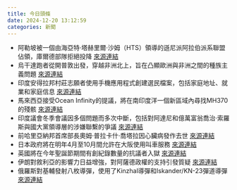 ```yaml
---
title: 今日頭條
date: 2024-12-20 13:12:59
categories: 新聞            
---
```

- 阿勒坡被一個由海亞特·塔赫里爾·沙姆（HTS）領導的遜尼派阿拉伯派系聯盟佔領，庫爾德部隊拒絕投降 [來源連結](https://www.theguardian.com/world/2024/dec/20/inside-aleppo-the-city-assad-left-to-rot)
- 烏干達跑者從開普敦出發，穿越非洲北上，旨在凸顯歐洲與非洲之間的種族主義問題 [來源連結](https://www.theguardian.com/global-development/2024/dec/20/ugandan-runner-deo-kato-cape-town-london-hope-racism-europe-africa)
- 印度安得拉邦村莊志願者使用手機應用程式創建選民檔案，包括家庭地址、就業和家庭信息 [來源連結](https://www.aljazeera.com/features/2024/12/20/an-indian-state-used-citizens-data-on-political-beliefs-to-deny-benefits)
- 馬來西亞接受Ocean Infinity的提議，將在南印度洋一個新區域內尋找MH370的殘骸 [來源連結](https://www.aljazeera.com/news/2024/12/20/malaysia-to-resume-search-for-missing-malaysian-airlines-mh370)
- 印度議會冬季會議因多個問題而多次中斷，包括對阿達尼和億萬富翁喬治·索羅斯與國大黨領導層的涉嫌聯繫的爭議 [來源連結](https://www.thehindu.com/news/national/parliament-winter-session-lok-sabha-ruckus-over-ambedkar-issue/article69007864.ece)
- 前哈里亞納邦首席部長奧姆·普拉卡什·喬塔拉因心臟病發作去世 [來源連結](https://www.thehindu.com/news/national/haryana/former-haryana-cm-om-prakash-chautala-dies-at-89/article69008121.ece)
- 日本政府將在明年4月至10月間允許在大阪使用叫車服務 [來源連結](https://www.japantimes.co.jp/news/2024/12/20/japan/ride-hailing-osaka-expo/)
- 英國將在今年聖誕節期間有創紀錄數量的抗議者入獄 [來源連結](https://www.theguardian.com/world/2024/dec/20/record-number-of-protesters-will-be-in-uk-prisons-this-christmas)
- 伊朗對敘利亞的影響力日益增強，對阿薩德政權的支持引發質疑 [來源連結](https://www.theguardian.com/world/2024/dec/20/iran-syria-regime-influence-assad)
- 俄羅斯對基輔發射八枚導彈，使用了Kinzhal導彈和Iskander/KN-23彈道導彈 [來源連結](https://www.aljazeera.com/news/2024/12/20/blasts-reported-as-ukraine-says-missile-attack-targets-capital-kyiv)



